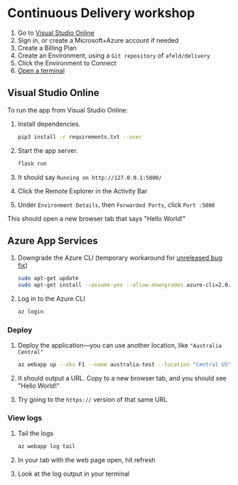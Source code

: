 # Continuous Delivery workshop

1. Go to [Visual Studio Online](https://online.visualstudio.com/environments)
1. Sign in, or create a Microsoft+Azure account if needed
1. Create a Billing Plan
1. Create an Environment, using a `Git repository` of `afeld/delivery`
1. Click the Environment to Connect
1. [Open a terminal](https://code.visualstudio.com/docs/editor/integrated-terminal)

## Visual Studio Online

To run the app from Visual Studio Online:

1. Install dependencies.

   ```sh
   pip3 install -r requirements.txt --user
   ```

1. Start the app server.

   ```sh
   flask run
   ```

1. It should say `Running on http://127.0.0.1:5000/`
1. Click the Remote Explorer in the Activity Bar
1. Under `Environment Details`, then `Forwarded Ports`, click `Port :5000`

This should open a new browser tab that says "Hello World!"

## Azure App Services

1. Downgrade the Azure CLI (temporary workaround for [unreleased bug fix](https://github.com/Azure/azure-cli/issues/11221))

   ```sh
   sudo apt-get update
   sudo apt-get install --assume-yes --allow-downgrades azure-cli=2.0.75-1~stretch
   ```

1. Log in to the Azure CLI

   ```sh
   az login
   ```

### Deploy

1. Deploy the application—you can use another location, like `"Australia Central"`

   ```sh
   az webapp up --sku F1 --name australia-test --location "Central US"
   ```

1. It should output a URL. Copy to a new browser tab, and you should see "Hello World!"
1. Try going to the `https://` version of that same URL

### View logs

1. Tail the logs

   ```sh
   az webapp log tail
   ```

1. In your tab with the web page open, hit refresh
1. Look at the log output in your terminal
